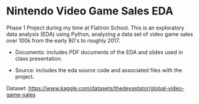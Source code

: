# Nintendo Video Game Sales EDA

Phase 1 Project during my time at Flatiron School. This is an exploratory data analysis (EDA) using Python, analyzing a data set of video game sales over 100k from the early 80's to roughly 2017.

- Documents: includes PDF documents of the EDA and slides used in class presentation.

- Source: includes the eda source code and associated files with the project.

Dataset: https://www.kaggle.com/datasets/thedevastator/global-video-game-sales
